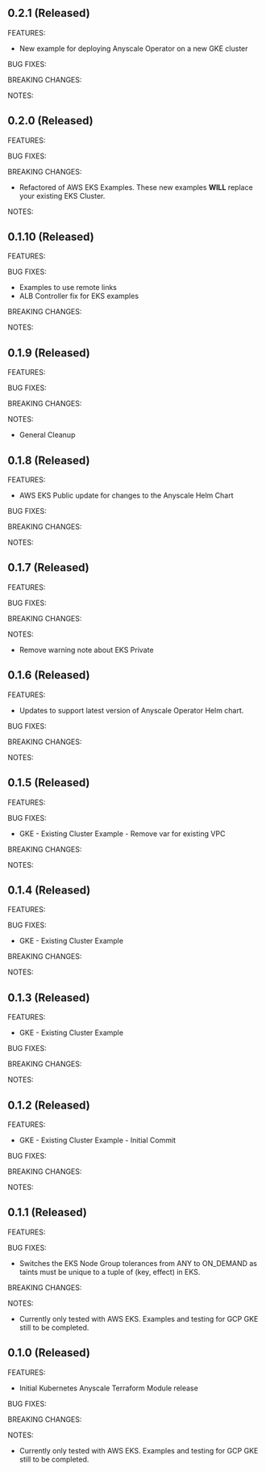 ## 0.2.1 (Released)
FEATURES:
- New example for deploying Anyscale Operator on a new GKE cluster

BUG FIXES:

BREAKING CHANGES:

NOTES:

## 0.2.0 (Released)
FEATURES:

BUG FIXES:

BREAKING CHANGES:
- Refactored of AWS EKS Examples. These new examples **WILL** replace your existing EKS Cluster.

NOTES:

## 0.1.10 (Released)
FEATURES:

BUG FIXES:
- Examples to use remote links
- ALB Controller fix for EKS examples

BREAKING CHANGES:

NOTES:

## 0.1.9 (Released)
FEATURES:

BUG FIXES:

BREAKING CHANGES:

NOTES:
- General Cleanup

## 0.1.8 (Released)
FEATURES:
- AWS EKS Public update for changes to the Anyscale Helm Chart

BUG FIXES:

BREAKING CHANGES:

NOTES:

## 0.1.7 (Released)
FEATURES:

BUG FIXES:

BREAKING CHANGES:

NOTES:
- Remove warning note about EKS Private

## 0.1.6 (Released)
FEATURES:
- Updates to support latest version of Anyscale Operator Helm chart.

BUG FIXES:

BREAKING CHANGES:

NOTES:

## 0.1.5 (Released)
FEATURES:

BUG FIXES:
- GKE - Existing Cluster Example - Remove var for existing VPC

BREAKING CHANGES:

NOTES:

## 0.1.4 (Released)
FEATURES:

BUG FIXES:
- GKE - Existing Cluster Example

BREAKING CHANGES:

NOTES:

## 0.1.3 (Released)
FEATURES:
- GKE - Existing Cluster Example

BUG FIXES:

BREAKING CHANGES:

NOTES:

## 0.1.2 (Released)
FEATURES:
- GKE - Existing Cluster Example - Initial Commit

BUG FIXES:

BREAKING CHANGES:

NOTES:

## 0.1.1 (Released)
FEATURES:

BUG FIXES:
- Switches the EKS Node Group tolerances from ANY to ON_DEMAND as taints must be unique to a tuple of (key, effect) in EKS.

BREAKING CHANGES:

NOTES:
- Currently only tested with AWS EKS. Examples and testing for GCP GKE still to be completed.


## 0.1.0 (Released)
FEATURES:
- Initial Kubernetes Anyscale Terraform Module release

BUG FIXES:

BREAKING CHANGES:

NOTES:
- Currently only tested with AWS EKS. Examples and testing for GCP GKE still to be completed.
